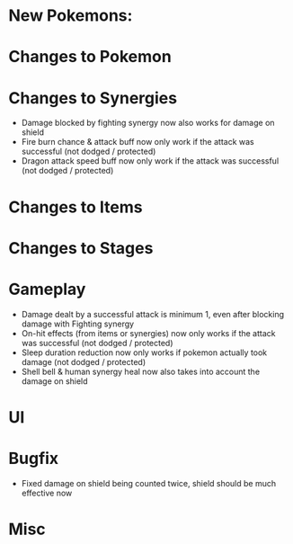 # New Pokemons:


# Changes to Pokemon


# Changes to Synergies
- Damage blocked by fighting synergy now also works for damage on shield
- Fire burn chance & attack buff now only work if the attack was successful (not dodged / protected)
- Dragon attack speed buff now only work if the attack was successful (not dodged / protected)

# Changes to Items


# Changes to Stages


# Gameplay
- Damage dealt by a successful attack is minimum 1, even after blocking damage with Fighting synergy
- On-hit effects (from items or synergies) now only works if the attack was successful (not dodged / protected)
- Sleep duration reduction now only works if pokemon actually took damage (not dodged / protected)
- Shell bell & human synergy heal now also takes into account the damage on shield

# UI


# Bugfix
- Fixed damage on shield being counted twice, shield should be much effective now


# Misc


